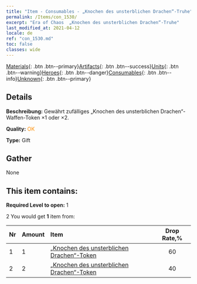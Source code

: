 ```yaml
---
title: "Item - Consumables - „Knochen des unsterblichen Drachen“-Truhe"
permalink: /Items/con_1530/
excerpt: "Era of Chaos  „Knochen des unsterblichen Drachen“-Truhe"
last_modified_at: 2021-04-12
locale: de
ref: "con_1530.md"
toc: false
classes: wide
---
```

 [Materials](/de/Items/){: .btn .btn--primary}[Artifacts](/de/Items/Artifacts/){: .btn .btn--success}[Units](/de/Items/Units/){: .btn .btn--warning}[Heroes](/de/Items/Heroes/){: .btn .btn--danger}[Consumables](/de/Items/Consumables/){: .btn .btn--info}[Unknown](/de/Items/Unknown/){: .btn .btn--primary}

## Details
 **Beschreibung:** Gewährt zufälliges „Knochen des unsterblichen Drachen“-Waffen-Token ×1 oder ×2.

 **Quality:** <span style="color: #FF8C00">OK</span>

 **Type:** Gift

## Gather

  None

## This item contains:

 **Required Level to open:** 1

 2 You would get **1** item  from:

  | Nr | Amount |     Item    | Drop Rate,% |
  |:---|:-------|:------------|:---------:|
  | 1 | 1 | [„Knochen des unsterblichen Drachen“-Token](/de/Items/con_980/) | 60 | 
  | 2 | 2 | [„Knochen des unsterblichen Drachen“-Token](/de/Items/con_980/) | 40 | 
